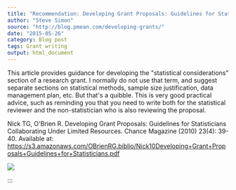 ```yaml
---
title: "Recommendation: Developing Grant Proposals: Guidelines for Statisticians Collaborating Under Limited Resources"
author: "Steve Simon"
source: "http://blog.pmean.com/developing-grants/"
date: "2015-05-26"
category: Blog post
tags: Grant writing
output: html_document
---
```


This article provides guidance for developing the "statistical
considerations" section of a research grant. I normally do not use that
term, and suggest separate sections on statistical methods, sample size
justification, data management plan, etc. But that's a quibble. This is
very good practical advice, such as reminding you that you need to write
both for the statistical reviewer and the non-statistician who is also
reviewing the proposal.

<!---More--->

Nick TG, O'Brien R. Developing Grant Proposals: Guidelines for
Statisticians Collaborating Under Limited Resources. Chance Magazine
(2010) 23(4): 39-40. Available at:
<https://s3.amazonaws.com/OBrienRG.biblio/Nick10Developing+Grant+Proposals+Guidelines+for+Statisticians.pdf>

![](../../../images/developing-grants01.png)


:::

